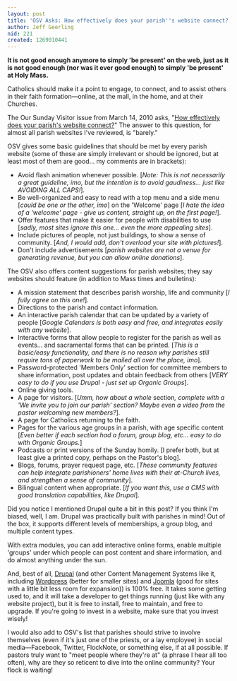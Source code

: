 ```yaml
---
layout: post
title: 'OSV Asks: How effectively does your parish''s website connect?'
author: Jeff Geerling
nid: 221
created: 1269010441
---
```

<p>
	<strong>It is not good enough anymore to simply &#39;be present&#39; on the web, just as it is not good enough (nor was it ever good enough) to simply &#39;be present&#39; at Holy Mass.</strong></p>
<p>
	Catholics should make it a point to engage, to connect, and to assist others in their faith formation&mdash;online, at the mall, in the home, and at their Churches.</p>
<p>
	The Our Sunday Visitor issue from March 14, 2010 asks, &quot;<a href="http://www.osv.com/tabid/7621/itemid/6084/How-parish-websites-can-better-connect-with-Cathol.aspx">How effectively does your parish&#39;s website connect?</a>&quot; The answer to this question, for almost all parish websites I&#39;ve reviewed, is &quot;barely.&quot;</p>
<p>
	OSV gives some basic guidelines that should be met by every parish website (some of these are simply irrelevant or should be ignored, but at least most of them are good... my comments are in brackets):</p>
<ul>
	<li>
		Avoid flash animation whenever possible. [<em>Note: This is not necessarily a great guideline, imo, but the intention is to avoid gaudiness... just like AVOIDING ALL CAPS!</em>].</li>
	<li>
		Be well-organized and easy to read with a top menu and a side menu [<em>could be one or the other, imo</em>] on the &#39;Welcome&#39; page [<em>I hate the idea of a &#39;welcome&#39; page - give us content, straight up, on the first page!</em>].</li>
	<li>
		Offer features that make it easier for people with disabilities to use [<em>sadly, most sites ignore this one... even the more appealing sites</em>].</li>
	<li>
		Include pictures of people, not just buildings, to show a sense of community. [<em>And, I would add, don&#39;t overload your site with pictures!</em>].</li>
	<li>
		Don&#39;t include advertisements [<em>parish websites are not a venue for generating revenue, but you can allow online donations</em>].</li>
</ul>
<!--break-->
<p>
	The OSV also offers content suggestions for parish websites; they say websites should feature (in addition to Mass times and bulletins):</p>
<ul>
	<li>
		A mission statement that describes parish worship, life and community [<em>I fully agree on this one!</em>].</li>
	<li>
		Directions to the parish and contact information.</li>
	<li>
		An interactive parish calendar that can be updated by a variety of people [<em>Google Calendars is both easy and free, and integrates easily with any website</em>].</li>
	<li>
		Interactive forms that allow people to register for the parish as well as events... and sacramental forms that can be printed. [<em>This is a basic/easy functionality, and there is no reason why parishes still require tons of paperwork to be mailed all over the place, imo</em>].</li>
	<li>
		Password-protected &#39;Members Only&#39; section for committee members to share information, post updates and obtain feedback from others [<em>VERY easy to do if you use Drupal - just set up Organic Groups</em>].</li>
	<li>
		Online giving tools.</li>
	<li>
		A page for visitors. [<em>Umm, how about a whole </em>section<em>, complete with a &#39;We invite you to join our parish&#39; section? Maybe even a video from the pastor welcoming new members?</em>].</li>
	<li>
		A page for Catholics returning to the faith.</li>
	<li>
		Pages for the various age groups in a parish, with age specific content [<em>Even better if each section had a forum, group blog, etc... easy to do with Organic Groups.</em>]</li>
	<li>
		Podcasts or print versions of the Sunday homily. [I prefer both, but at least give a printed copy, perhaps on the Pastor&#39;s blog].</li>
	<li>
		Blogs, forums, prayer request page, etc. [<em>These community features can help integrate parishioners&#39; home lives with their at-Church lives, and strengthen a sense of community</em>].</li>
	<li>
		Bilingual content when appropriate. [<em>If you want this, use a CMS with good translation capabilities, like Drupal</em>].</li>
</ul>
<p>
	Did you notice I mentioned Drupal quite a bit in this post? If you think I&#39;m biased, well, I am. Drupal was practically built with parishes in mind! Out of the box, it supports different levels of memberships, a group blog, and multiple content types.</p>
<p>
	With extra modules, you can add interactive online forms, enable multiple &#39;groups&#39; under which people can post content and share information, and do almost anything under the sun.</p>
<p>
	And, best of all, <a href="http://drupal.org/">Drupal</a> (and other Content Management Systems like it, including <a href="http://wordpress.org/">Wordpress</a> (better for smaller sites) and <a href="http://joomla.org/">Joomla</a> (good for sites with a little bit less room for expansion)) is 100% free. It takes some getting used to, and it will take a developer to get things running (just like with any website project), but it is free to install, free to maintain, and free to upgrade. If you&#39;re going to invest in a website, make sure that you invest wisely!</p>
<p>
	I would also add to OSV&#39;s list that parishes should strive to involve themselves (even if it&#39;s just one of the priests, or a lay employee) in social media&mdash;Facebook, Twitter, FlockNote, or something else, if at all possible. If pastors truly want to &quot;meet people where they&#39;re at&quot; (a phrase I hear all too often), why are they so reticent to dive into the online community? Your flock is waiting!</p>

